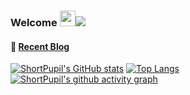 ### Welcome <img src="https://media.giphy.com/media/hvRJCLFzcasrR4ia7z/giphy.gif" width="25px">![](https://visitor-badge.glitch.me/badge?page_id=ShortPupil)

#### 🎣 <a href="https://ShortPupil.github.io/" target="_blank">Recent Blog</a>

[![ShortPupil's GitHub stats](https://github-readme-stats.vercel.app/api?username=ShortPupil&hide=contribs,prs&show_icons=true&theme=graywhite&include_all_commits=true)](https://github.com/anuraghazra/github-readme-stats)
[![Top Langs](https://github-readme-stats.vercel.app/api/top-langs/?username=ShortPupil&layout=compact&theme=graywhite)](https://github.com/anuraghazra/github-readme-stats)
[![ShortPupil's github activity graph](https://activity-graph.herokuapp.com/graph?username=ShortPupil&theme=github)](https://github.com/ashutosh00710/github-readme-activity-graph)